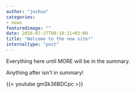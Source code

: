 ```yaml
---
author: "joshua"
categories:
- news
featuredimage: ""
date: 2016-07-27T00:10:11+03:00
title: "Welcome to the new site!"
internaltype: "post"
---
```


Everything here until MORE will be in the summary.

<!--more-->

Anything after isn't in summary!

{{< youtube gmSk36BDCpc >}}
